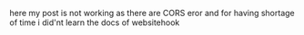 here my post is not working as there are CORS eror and for having shortage of time i did'nt learn the docs of websitehook
